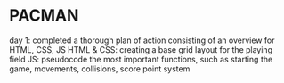 # PACMAN


day 1:
completed a thorough plan of action consisting of an overview for HTML, CSS, JS
HTML & CSS: creating a base grid layout for the playing field
JS: pseudocode the most important functions, such as starting the game, movements, collisions, score point system
